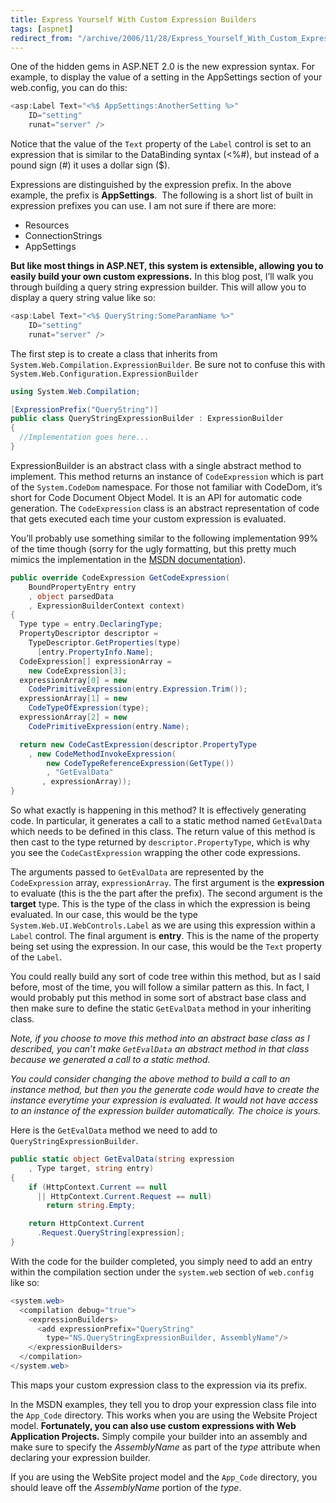 ```yaml
---
title: Express Yourself With Custom Expression Builders
tags: [aspnet]
redirect_from: "/archive/2006/11/28/Express_Yourself_With_Custom_Expression_Builders.aspx/"
---
```


One of the hidden gems in ASP.NET 2.0 is the new expression syntax. For
example, to display the value of a setting in the AppSettings section of
your web.config, you can do this:

```csharp
<asp:Label Text="<%$ AppSettings:AnotherSetting %>"
    ID="setting" 
    runat="server" />
```

Notice that the value of the `Text` property of the `Label` control is
set to an expression that is similar to the DataBinding syntax (\<%\#),
but instead of a pound sign (\#) it uses a dollar sign (\$).

Expressions are distinguished by the expression prefix. In the above
example, the prefix is **AppSettings**.  The following is a short list
of built in expression prefixes you can use. I am not sure if there are
more:

-   Resources
-   ConnectionStrings
-   AppSettings

**But like most things in ASP.NET, this system is extensible, allowing
you to easily build your own custom expressions.** In this blog post,
I’ll walk you through building a query string expression builder. This
will allow you to display a query string value like so:

```csharp
<asp:Label Text="<%$ QueryString:SomeParamName %>"
    ID="setting" 
    runat="server" />
```

The first step is to create a class that inherits from
`System.Web.Compilation.ExpressionBuilder`. Be sure not to confuse this
with `System.Web.Configuration.ExpressionBuilder`

```csharp
using System.Web.Compilation;

[ExpressionPrefix("QueryString")]
public class QueryStringExpressionBuilder : ExpressionBuilder
{
  //Implementation goes here...
}
```

ExpressionBuilder is an abstract class with a single abstract method to
implement. This method returns an instance of `CodeExpression` which is
part of the `System.CodeDom` namespace. For those not familiar with
CodeDom, it’s short for Code Document Object Model. It is an API for
automatic code generation. The `CodeExpression` class is an abstract
representation of code that gets executed each time your custom
expression is evaluated.

You’ll probably use something similar to the following implementation
99% of the time though (sorry for the ugly formatting, but this pretty
much mimics the implementation in the [MSDN
documentation](http://msdn2.microsoft.com/en-US/library/system.web.compilation.expressionbuilder.getcodeexpression.aspx "MSDN Documentation on GetCodeExpression")).

```csharp
public override CodeExpression GetCodeExpression(
    BoundPropertyEntry entry
    , object parsedData
    , ExpressionBuilderContext context)
{
  Type type = entry.DeclaringType;
  PropertyDescriptor descriptor = 
    TypeDescriptor.GetProperties(type)
      [entry.PropertyInfo.Name];
  CodeExpression[] expressionArray = 
    new CodeExpression[3];
  expressionArray[0] = new 
    CodePrimitiveExpression(entry.Expression.Trim());
  expressionArray[1] = new 
    CodeTypeOfExpression(type);
  expressionArray[2] = new 
    CodePrimitiveExpression(entry.Name);

  return new CodeCastExpression(descriptor.PropertyType
    , new CodeMethodInvokeExpression(
        new CodeTypeReferenceExpression(GetType())
        , "GetEvalData"
       , expressionArray));
}
```

So what exactly is happening in this method? It is effectively
generating code. In particular, it generates a call to a static method
named `GetEvalData` which needs to be defined in this class. The return
value of this method is then cast to the type returned by
`descriptor.PropertyType`, which is why you see the `CodeCastExpression`
wrapping the other code expressions.

The arguments passed to `GetEvalData` are represented by the
`CodeExpression` array, `expressionArray`. The first argument is the
**expression** to evaluate (this is the the part after the prefix). The
second argument is the **target** type. This is the type of the class in
which the expression is being evaluated. In our case, this would be the
type `System.Web.UI.WebControls.Label` as we are using this expression
within a `Label` control. The final argument is **entry**. This is the
name of the property being set using the expression. In our case, this
would be the `Text` property of the `Label`.

You could really build any sort of code tree within this method, but as
I said before, most of the time, you will follow a similar pattern as
this. In fact, I would probably put this method in some sort of abstract
base class and then make sure to define the static `GetEvalData` method
in your inheriting class.

*Note, if you choose to move this method into an abstract base class as
I described, you can’t make `GetEvalData` an abstract method in that
class because we generated a call to a static method.*

*You could consider changing the above method to build a call to an
instance method, but then you the generate code would have to create the
instance everytime your expression is evaluated. It would not have
access to an instance of the expression builder automatically. The
choice is yours.*

Here is the `GetEvalData` method we need to add to
`QueryStringExpressionBuilder`.

```csharp
public static object GetEvalData(string expression
    , Type target, string entry)
{
    if (HttpContext.Current == null 
      || HttpContext.Current.Request == null)
        return string.Empty;

    return HttpContext.Current
      .Request.QueryString[expression];
}
```

With the code for the builder completed, you simply need to add an entry
within the compilation section under the `system.web` section of
`web.config` like so:

```csharp
<system.web>
  <compilation debug="true">
    <expressionBuilders>
      <add expressionPrefix="QueryString" 
        type="NS.QueryStringExpressionBuilder, AssemblyName"/>
    </expressionBuilders>
  </compilation>
</system.web>
```

This maps your custom expression class to the expression via its prefix.

In the MSDN examples, they tell you to drop your expression class file
into the `App_Code` directory. This works when you are using the Website
Project model. **Fortunately, you can also use custom expressions with
Web Application Projects.** Simply compile your builder into an assembly
and make sure to specify the *AssemblyName* as part of the *type*
attribute when declaring your expression builder.

If you are using the WebSite project model and the `App_Code` directory,
you should leave off the *AssemblyName* portion of the *type*.



